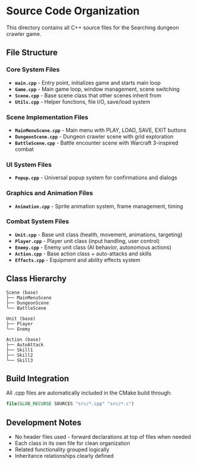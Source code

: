 # Source Code Organization

This directory contains all C++ source files for the Searching dungeon crawler game.

## File Structure

### Core System Files
- **`main.cpp`** - Entry point, initializes game and starts main loop
- **`Game.cpp`** - Main game loop, window management, scene switching
- **`Scene.cpp`** - Base scene class that other scenes inherit from
- **`Utils.cpp`** - Helper functions, file I/O, save/load system

### Scene Implementation Files
- **`MainMenuScene.cpp`** - Main menu with PLAY, LOAD, SAVE, EXIT buttons
- **`DungeonScene.cpp`** - Dungeon crawler scene with grid exploration
- **`BattleScene.cpp`** - Battle encounter scene with Warcraft 3-inspired combat

### UI System Files
- **`Popup.cpp`** - Universal popup system for confirmations and dialogs

### Graphics and Animation Files
- **`Animation.cpp`** - Sprite animation system, frame management, timing

### Combat System Files
- **`Unit.cpp`** - Base unit class (health, movement, animations, targeting)
- **`Player.cpp`** - Player unit class (input handling, user control)
- **`Enemy.cpp`** - Enemy unit class (AI behavior, autonomous actions)
- **`Action.cpp`** - Base action class + auto-attacks and skills
- **`Effects.cpp`** - Equipment and ability effects system

## Class Hierarchy

```
Scene (base)
├── MainMenuScene
├── DungeonScene  
└── BattleScene

Unit (base)
├── Player
└── Enemy

Action (base)
├── AutoAttack
├── Skill1
├── Skill2
└── Skill3
```

## Build Integration

All .cpp files are automatically included in the CMake build through:
```cmake
file(GLOB_RECURSE SOURCES "src/*.cpp" "src/*.c")
```

## Development Notes

- No header files used - forward declarations at top of files when needed
- Each class in its own file for clean organization
- Related functionality grouped logically
- Inheritance relationships clearly defined